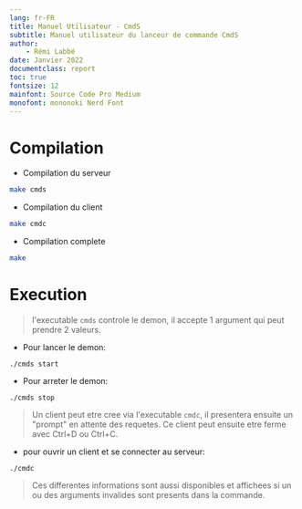 ```yaml
---
lang: fr-FR
title: Manuel Utilisateur - CmdS
subtitle: Manuel utilisateur du lanceur de commande CmdS
author:
    - Rémi Labbé
date: Janvier 2022
documentclass: report
toc: true
fontsize: 12
mainfont: Source Code Pro Medium
monofont: mononoki Nerd Font
---
```


# Compilation

- Compilation du serveur
```bash
make cmds
```
- Compilation du client
```bash
make cmdc
```
- Compilation complete
```bash
make
```

# Execution

> l'executable `cmds` controle le demon, il accepte 1 argument qui peut prendre 2
 valeurs.

- Pour lancer le demon:
```
./cmds start
```

- Pour arreter le demon:
```
./cmds stop
```

> Un client peut etre cree via l'executable `cmdc`, il presentera ensuite un
 "prompt" en attente des requetes. Ce client peut ensuite etre ferme avec Ctrl+D
  ou Ctrl+C.

- pour ouvrir un client et se connecter au serveur:
```
./cmdc
```

> Ces differentes informations sont aussi disponibles et affichees si un ou des
 arguments invalides sont presents dans la commande.
